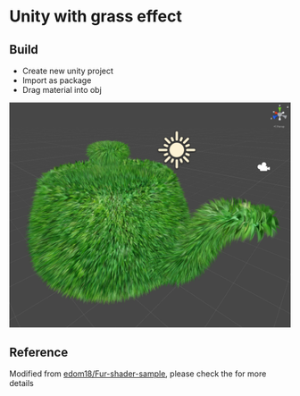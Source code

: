 # Unity with grass effect

## Build
- Create new unity project
- Import as package
- Drag material into obj

![](../../screenshots/final-unity.png)


## Reference

Modified from [edom18/Fur-shader-sample](https://github.com/edom18/Fur-shader-sample), please check the for more details